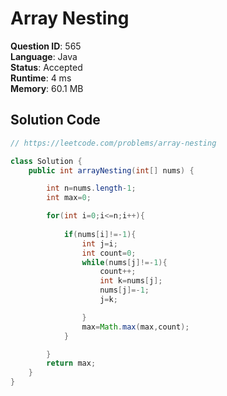 # Array Nesting

**Question ID**: 565  
**Language**: Java  
**Status**: Accepted  
**Runtime**: 4 ms  
**Memory**: 60.1 MB  

## Solution Code
```java
// https://leetcode.com/problems/array-nesting

class Solution {
    public int arrayNesting(int[] nums) {

        int n=nums.length-1;
        int max=0;

        for(int i=0;i<=n;i++){
            
            if(nums[i]!=-1){
                int j=i;
                int count=0;
                while(nums[j]!=-1){
                    count++;
                    int k=nums[j];
                    nums[j]=-1;
                    j=k;

                }
                max=Math.max(max,count);
            }

        }
        return max;
    }
}
```
